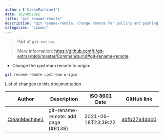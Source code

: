 ```yaml
---
author: ['CleanMachine1']
date: 1624052362
title: "git rename-remote"
description: "git rename-remote, Change remote for pulling and pushing."
categories: "common"
---
```

> Part of `git-extras`.

> More information: <https://github.com/tj/git-extras/blob/master/Commands.md#git-rename-remote>.

- Change the upstream remote to origin:

```bash
git rename-remote upstream origin
```
List of changes to this documentation


Author | Description | ISO 8601 Date | GitHub link
------|-----|-----|-----
[CleanMachine1](mailto:78213164+CleanMachine1@users.noreply.github.com) | git-rename-remote: add page (#6138) | 2021-06-18T23:39:22 | [abfb27a4ddc0](https://github.com/tldr-pages/tldr/commit/abfb27a4ddc09cc11c35ac54f59f909a4957b4a5)

